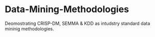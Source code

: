 # Data-Mining-Methodologies

Deomostrating CRISP-DM, SEMMA & KDD as intudstry standard data mininig methodologies.
